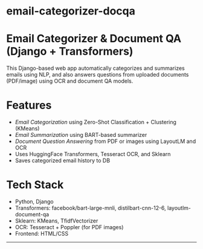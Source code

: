 # email-categorizer-docqa
# Email Categorizer & Document QA (Django + Transformers)

This Django-based web app automatically categorizes and summarizes emails using NLP, and also answers questions from uploaded documents (PDF/image) using OCR and document QA models.
# Features

-  *Email Categorization* using Zero-Shot Classification + Clustering (KMeans)
-  *Email Summarization* using BART-based summarizer
-  *Document Question Answering* from PDF or images using LayoutLM and OCR
-   Uses HuggingFace Transformers, Tesseract OCR, and Sklearn
-   Saves categorized email history to DB

# Tech Stack

- Python, Django
- Transformers: facebook/bart-large-mnli, distilbart-cnn-12-6, layoutlm-document-qa
- Sklearn: KMeans, TfidfVectorizer
- OCR: Tesseract + Poppler (for PDF images)
- Frontend: HTML/CSS

---

